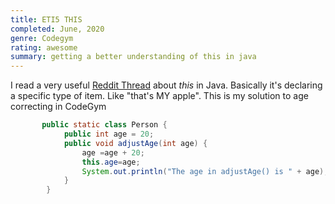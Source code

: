 ```yaml
---
title: ETI5 THIS
completed: June, 2020
genre: Codegym
rating: awesome
summary: getting a better understanding of this in java
---
```


I read a very useful [Reddit Thread](https://www.reddit.com/r/learnprogramming/comments/5u1fec/java_eli5_use_of_thisvariable_in_java/) about _this_ in Java. Basically it's declaring a  specific type of item. Like "that's MY apple".
This is my solution to age correcting in CodeGym

```java
       public static class Person {
            public int age = 20;
            public void adjustAge(int age) {
                age =age + 20;
                this.age=age;
                System.out.println("The age in adjustAge() is " + age);
            }
        }
```    